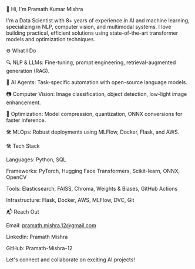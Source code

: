 👋 Hi, I'm Pramath Kumar Mishra

I'm a Data Scientist with 8+ years of experience in AI and machine learning, specializing in NLP, computer vision, and multimodal systems. I love building practical, efficient solutions using state-of-the-art transformer models and optimization techniques.

⚙️ What I Do

🔍 NLP & LLMs: Fine-tuning, prompt engineering, retrieval-augmented generation (RAG).

🤖 AI Agents: Task-specific automation with open-source language models.

📷 Computer Vision: Image classification, object detection, low-light image enhancement.

🚀 Optimization: Model compression, quantization, ONNX conversions for faster inference.

🛠️ MLOps: Robust deployments using MLFlow, Docker, Flask, and AWS.

🛠 Tech Stack

Languages: Python, SQL

Frameworks: PyTorch, Hugging Face Transformers, Scikit-learn, ONNX, OpenCV

Tools: Elasticsearch, FAISS, Chroma, Weights & Biases, GitHub Actions

Infrastructure: Flask, Docker, AWS, MLFlow, DVC, Git

📬 Reach Out

Email: pramath.mishra.12@gmail.com

LinkedIn: Pramath Mishra

GitHub: Pramath-Mishra-12

Let's connect and collaborate on exciting AI projects!
